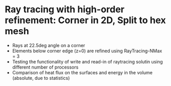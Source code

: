 # Ray tracing with high-order refinement: Corner in 2D, Split to hex mesh
* Rays at 22.5deg angle on a corner
* Elements below corner edge (z=0) are refined using RayTracing-NMax = 3
* Testing the functionality of write and read-in of raytracing solutin using different number of processors
* Comparison of heat flux on the surfaces and energy in the volume (absolute, due to statistics)
